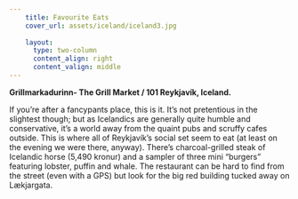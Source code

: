 ```yaml
---
    title: Favourite Eats
    cover_url: assets/iceland/iceland3.jpg
    
    layout:
      type: two-column
      content_align: right 
      content_valign: middle
---
```

     
 
<b>Grillmarkadurinn- The Grill Market / 101 Reykjavík, Iceland.</b>

If you’re after a fancypants place, this is it. It’s not pretentious in the slightest though; but as Icelandics are generally quite humble and conservative, it’s a world away from the quaint pubs and scruffy cafes outside. This is where all of Reykjavík’s social set seem to eat (at least on the evening we were there, anyway). There’s charcoal-grilled steak of Icelandic horse (5,490 kronur) and a sampler of three mini “burgers” featuring lobster, puffin and whale. The restaurant can be hard to find from the street (even with a GPS) but look for the big red building tucked away on Lækjargata.









